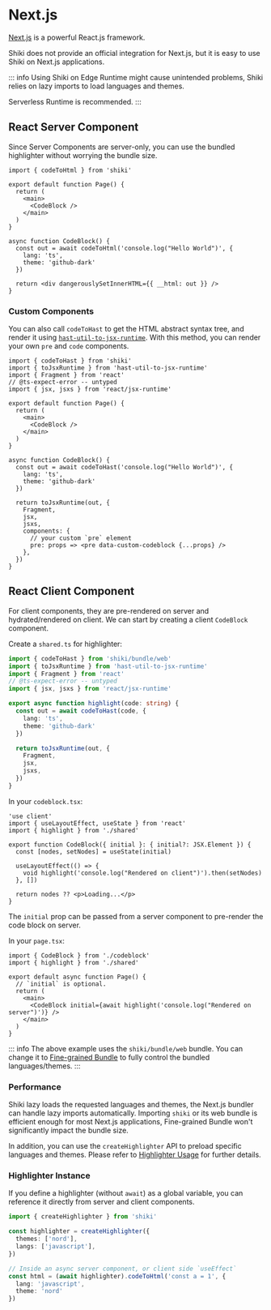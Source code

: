 # Next.js

[Next.js](https://nextjs.org) is a powerful React.js framework.

Shiki does not provide an official integration for Next.js, but it is easy to use Shiki on Next.js applications.

::: info
Using Shiki on Edge Runtime might cause unintended problems, Shiki relies on lazy imports to load languages and themes.

Serverless Runtime is recommended.
:::

## React Server Component

Since Server Components are server-only, you can use the bundled highlighter without worrying the bundle size.

```tsx
import { codeToHtml } from 'shiki'

export default function Page() {
  return (
    <main>
      <CodeBlock />
    </main>
  )
}

async function CodeBlock() {
  const out = await codeToHtml('console.log("Hello World")', {
    lang: 'ts',
    theme: 'github-dark'
  })

  return <div dangerouslySetInnerHTML={{ __html: out }} />
}
```

### Custom Components

You can also call `codeToHast` to get the HTML abstract syntax tree, and render it using [`hast-util-to-jsx-runtime`](https://github.com/syntax-tree/hast-util-to-jsx-runtime). With this method, you can render your own `pre` and `code` components.

```tsx
import { codeToHast } from 'shiki'
import { toJsxRuntime } from 'hast-util-to-jsx-runtime'
import { Fragment } from 'react'
// @ts-expect-error -- untyped
import { jsx, jsxs } from 'react/jsx-runtime'

export default function Page() {
  return (
    <main>
      <CodeBlock />
    </main>
  )
}

async function CodeBlock() {
  const out = await codeToHast('console.log("Hello World")', {
    lang: 'ts',
    theme: 'github-dark'
  })

  return toJsxRuntime(out, {
    Fragment,
    jsx,
    jsxs,
    components: {
      // your custom `pre` element
      pre: props => <pre data-custom-codeblock {...props} />
    },
  })
}
```

## React Client Component

For client components, they are pre-rendered on server and hydrated/rendered on client.
We can start by creating a client `CodeBlock` component.

Create a `shared.ts` for highlighter:

```ts
import { codeToHast } from 'shiki/bundle/web'
import { toJsxRuntime } from 'hast-util-to-jsx-runtime'
import { Fragment } from 'react'
// @ts-expect-error -- untyped
import { jsx, jsxs } from 'react/jsx-runtime'

export async function highlight(code: string) {
  const out = await codeToHast(code, {
    lang: 'ts',
    theme: 'github-dark'
  })

  return toJsxRuntime(out, {
    Fragment,
    jsx,
    jsxs,
  })
}
```

In your `codeblock.tsx`:

```tsx
'use client'
import { useLayoutEffect, useState } from 'react'
import { highlight } from './shared'

export function CodeBlock({ initial }: { initial?: JSX.Element }) {
  const [nodes, setNodes] = useState(initial)

  useLayoutEffect(() => {
    void highlight('console.log("Rendered on client")').then(setNodes)
  }, [])

  return nodes ?? <p>Loading...</p>
}
```

The `initial` prop can be passed from a server component to pre-render the code block on server.

In your `page.tsx`:

```tsx
import { CodeBlock } from './codeblock'
import { highlight } from './shared'

export default async function Page() {
  // `initial` is optional.
  return (
    <main>
      <CodeBlock initial={await highlight('console.log("Rendered on server")')} />
    </main>
  )
}
```

::: info
The above example uses the `shiki/bundle/web` bundle. You can change it to [Fine-grained Bundle](/guide/install#fine-grained-bundle) to fully control the bundled languages/themes.
:::

### Performance

Shiki lazy loads the requested languages and themes, the Next.js bundler can handle lazy imports automatically.
Importing `shiki` or its web bundle is efficient enough for most Next.js applications, Fine-grained Bundle won't significantly impact the bundle size.

In addition, you can use the `createHighlighter` API to preload specific languages and themes.
Please refer to [Highlighter Usage](/guide/install#highlighter-usage) for further details.

### Highlighter Instance

If you define a highlighter (without `await`) as a global variable, you can reference it directly from server and client components.

```ts
import { createHighlighter } from 'shiki'

const highlighter = createHighlighter({
  themes: ['nord'],
  langs: ['javascript'],
})

// Inside an async server component, or client side `useEffect`
const html = (await highlighter).codeToHtml('const a = 1', {
  lang: 'javascript',
  theme: 'nord'
})
```
